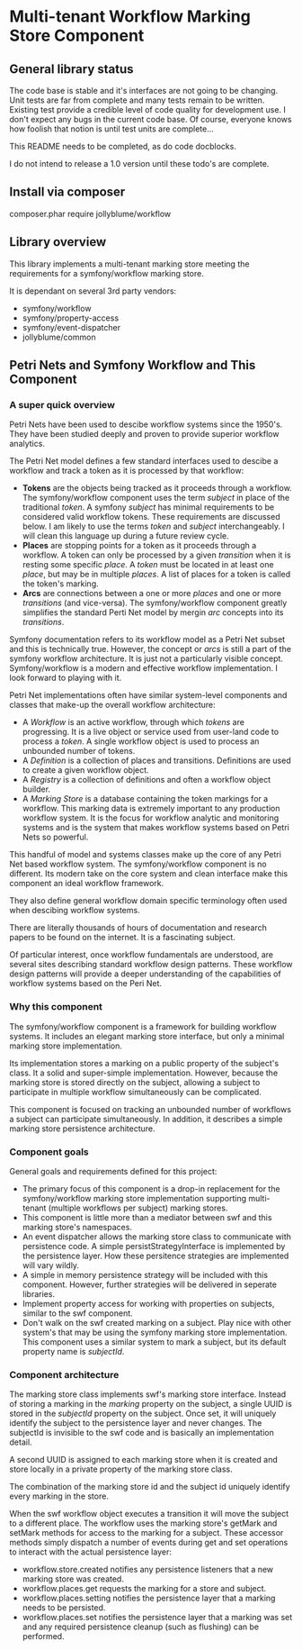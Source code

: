 Multi-tenant Workflow Marking Store Component
=============================================

## General library status
The code base is stable and it's interfaces are not going to be changing. Unit tests are far from complete and many tests remain to be written. Existing test provide a credible level of code quality for development use. I don't expect any bugs
in the current code base. Of course, everyone knows how foolish that notion is until test units are complete...

This README needs to be completed, as do code docblocks.

I do not intend to release a 1.0 version until these todo's are complete.

## Install via composer
   composer.phar require jollyblume/workflow

## Library overview
This library implements a multi-tenant marking store meeting the requirements for a symfony/workflow marking store.

It is dependant on several 3rd party vendors:
* symfony/workflow
* symfony/property-access
* symfony/event-dispatcher
* jollyblume/common

## Petri Nets and Symfony Workflow and This Component
### A super quick overview
Petri Nets have been used to descibe workflow systems since the 1950's. They have been studied deeply and proven to provide superior workflow analytics.

The Petri Net model defines a few standard interfaces used to descibe a workflow and track a token as it is processed by that workflow:
* **Tokens** are the objects being tracked as it proceeds through a workflow. The symfony/workflow component uses the term *subject* in place of the traditional *token*. A symfony *subject* has minimal requirements to be considered valid workflow tokens. These requirements are discussed below. I am likely to use the terms *token* and *subject* interchangeably.  I will clean this language up during a future review cycle.
* **Places** are stopping points for a token as it proceeds through a workflow. A token can only be processed by a given *transition* when it is resting some specific *place*. A *token* must be located in at least one *place*, but may be in multiple *places*. A list of places for a token is called the token's marking.
* **Arcs** are connections between a one or more *places* and one or more *transitions* (and vice-versa). The symfony/workflow component greatly simplifies the standard Perti Net model by mergin *arc* concepts into its *transitions*.

Symfony documentation refers to its workflow model as a Petri Net subset and this is technically true. However, the concept or *arcs* is still a part of the symfony workflow architecture. It is just not a particularly visible concept. Symfony/workflow is a modern and effective workflow implementation. I look forward to playing with it.

Petri Net implementations often have similar system-level components and classes that make-up the overall workflow architecture:
* A *Workflow* is an active workflow, through which *tokens* are progressing. It is a live object or service used from user-land code to process a *token*. A single workflow object is used to process an unbounded number of tokens.
* A *Definition* is a collection of places and transitions. Definitions are used to create a given workflow object.
* A *Registry* is a collection of definitions and often a workflow object builder.
* A *Marking Store* is a database containing the token markings for a workflow. This marking data is extremely important to any production workflow system. It is the focus for workflow analytic and monitoring systems and is the system that makes workflow systems based on Petri Nets so powerful.

This handful of model and systems classes make up the core of any Petri Net based workflow system. The symfony/workflow component is no different. Its modern take on the core system and clean interface make this component an ideal workflow framework.

They also define general workflow domain specific terminology often used when descibing workflow systems.

There are literally thousands of hours of documentation and research papers to be found on the internet. It is a fascinating subject.

Of particular interest, once workflow fundamentals are understood, are several sites describing standard workflow design patterns. These workflow design patterns will provide a deeper understanding of the capabilities of workflow systems based on the Peri Net.

### Why this component
The symfony/workflow component is a framework for building workflow systems. It includes an elegant marking store interface, but only a minimal marking store implementation.

Its implementation stores a marking on a public property of the subject's class. It a solid and super-simple implementation. However, because the marking store is stored directly on the subject, allowing a subject to participate in multiple workflow simultaneously can be complicated.

This component is focused on tracking an unbounded number of workflows a subject can participate simultaneously. In addition, it describes a simple marking store persistence architecture.

### Component goals
General goals and requirements defined for this project:
* The primary focus of this component is a drop-in replacement for the symfony/workflow marking store implementation supporting multi-tenant (multiple workflows per subject) marking stores.
* This component is little more than a mediator between swf and this marking store's namespaces.
* An event dispatcher allows the marking store class to communicate with persistence code. A simple persistStrategyInterface is implemented by the persistence layer. How these persitence strategies are implemented will vary wildly.
* A simple in memory persistence strategy will be included with this component. However, further strategies will be delivered in seperate libraries.
* Implement property access for working with properties on subjects, similar to the swf component.
* Don't walk on the swf created marking on a subject. Play nice with other system's that may be using the symfony marking store implementation. This component uses a similar system to mark a subject, but its default property name is *subjectId*.

### Component architecture
The marking store class implements swf's marking store interface. Instead of storing a marking in the *marking* property on the subject, a single UUID is stored in the *subjectId* property on the subject. Once set, it will uniquely identify the subject to the persistence layer and never changes. The subjectId is invisible to the swf code and is basically an implementation detail.

A second UUID is assigned to each marking store when it is created and store locally in a private property of the marking store class.

The combination of the marking store id and the subject id uniquely identify every marking in the store.

When the swf workflow object executes a transition it will move the subject to a different place. The workflow uses the marking store's getMark and setMark methods for access to the marking for a subject. These accessor methods simply dispatch a number of events during get and set operations to interact with the actual persistence layer:
* workflow.store.created notifies any persistence listeners that a new marking store was created.
* workflow.places.get requests the marking for a store and subject.
* workflow.places.setting notifies the persistence layer that a marking needs to be persisted.
* workflow.places.set notifies the persistence layer that a marking was set and any required persistence cleanup (such as flushing) can be performed.
